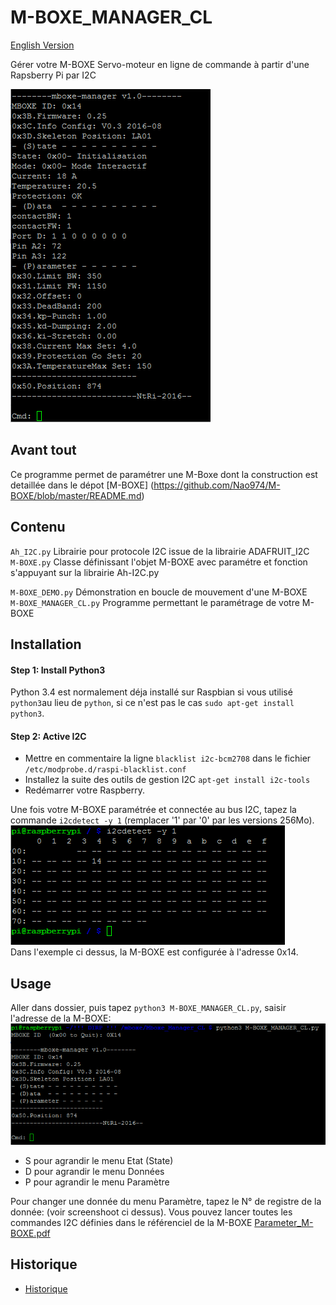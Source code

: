 # M-BOXE_MANAGER_CL
[English Version](https://github.com/Nao974/M-BOXE_MANAGER_CL/blob/master/README.md)  

Gérer votre M-BOXE Servo-moteur en ligne de commande à partir d'une Rapsberry Pi par I2C

<img src="https://github.com/Nao974/M-BOXE_MANAGER_CL/blob/master/screenshoot/Manager_CL.png" title="Screenshoot Menu" alt="ScrenShoot Menu">

## Avant tout

Ce programme permet de paramétrer une M-Boxe dont la construction est detaillée dans le dépot [M-BOXE] (https://github.com/Nao974/M-BOXE/blob/master/README.md)  

## Contenu

`Ah_I2C.py` Librairie pour protocole I2C issue de la librairie ADAFRUIT_I2C  
`M-BOXE.py` Classe définissant l'objet M-BOXE avec paramétre et fonction s'appuyant sur la librairie Ah-I2C.py  

`M-BOXE_DEMO.py` Démonstration en boucle de mouvement d'une M-BOXE  
`M-BOXE_MANAGER_CL.py` Programme permettant le paramétrage de votre M-BOXE


## Installation

#### Step 1: Install Python3

Python 3.4 est normalement déja installé sur Raspbian si vous utilisé `python3`au lieu de `python`, si ce n'est pas le cas `sudo apt-get install python3`.  


#### Step 2: Active I2C

* Mettre en commentaire la ligne `blacklist i2c-bcm2708` dans le fichier `/etc/modprobe.d/raspi-blacklist.conf`
* Installez la suite des outils de gestion I2C `apt-get install i2c-tools`
* Redémarrer votre Raspberry.

Une fois votre M-BOXE paramétrée et connectée au bus I2C, tapez la commande `i2cdetect -y 1` (remplacer '1' par '0' par les versions 256Mo).  
<img src="https://github.com/Nao974/M-BOXE_MANAGER_CL/blob/master/screenshoot/i2cdetect.png" title="screenshoot_i2cdetect" alt="screenshoot_i2cdetect">  
Dans l'exemple ci dessus, la M-BOXE est configurée à l'adresse 0x14.  


## Usage

Aller dans dossier, puis tapez `python3 M-BOXE_MANAGER_CL.py`, saisir l'adresse de la M-BOXE:     
  <img src="https://github.com/Nao974/M-BOXE_MANAGER_CL/blob/master/screenshoot/Manager_CL_Connexion.png" title="Connexion" alt="Connexion"> 

* S pour agrandir le menu Etat (State)
* D pour agrandir le menu Données
* P pour agrandir le menu Paramètre

Pour changer une donnée du menu Paramètre, tapez le N° de registre de la donnée: (voir screenshoot ci dessus). 
Vous pouvez lancer toutes les commandes I2C définies dans le référenciel de la M-BOXE  [Parameter_M-BOXE.pdf](https://github.com/Nao974/M-BOXE/blob/master/doc/Parameter_M-BOXE.pdf)  


## Historique

- [Historique](https://github.com/Nao974/M-BOXE_MANAGER_CL/blob/master/history.md)


